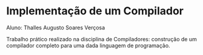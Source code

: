 # Implementação de um Compilador

Aluno: Thalles Augusto Soares Verçosa

Trabalho prático realizado na disciplina de Compiladores: construção de um compilador completo para uma dada linguagem de programação.
